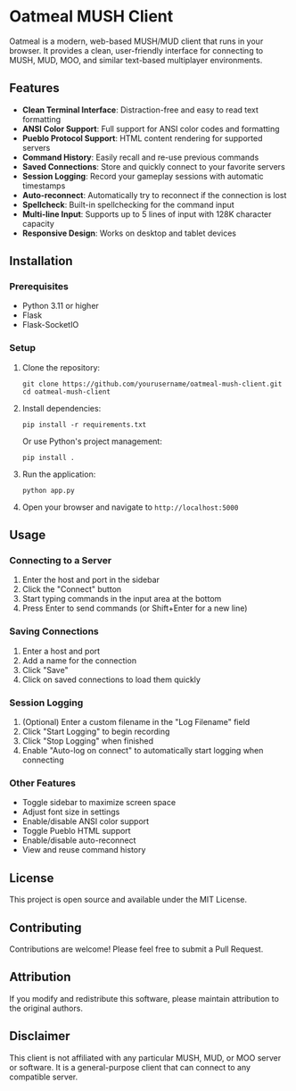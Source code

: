 # Oatmeal MUSH Client

Oatmeal is a modern, web-based MUSH/MUD client that runs in your browser. It provides a clean, user-friendly interface for connecting to MUSH, MUD, MOO, and similar text-based multiplayer environments.

## Features

- **Clean Terminal Interface**: Distraction-free and easy to read text formatting
- **ANSI Color Support**: Full support for ANSI color codes and formatting
- **Pueblo Protocol Support**: HTML content rendering for supported servers
- **Command History**: Easily recall and re-use previous commands
- **Saved Connections**: Store and quickly connect to your favorite servers
- **Session Logging**: Record your gameplay sessions with automatic timestamps
- **Auto-reconnect**: Automatically try to reconnect if the connection is lost
- **Spellcheck**: Built-in spellchecking for the command input
- **Multi-line Input**: Supports up to 5 lines of input with 128K character capacity
- **Responsive Design**: Works on desktop and tablet devices

## Installation

### Prerequisites

- Python 3.11 or higher
- Flask
- Flask-SocketIO

### Setup

1. Clone the repository:
   ```
   git clone https://github.com/yourusername/oatmeal-mush-client.git
   cd oatmeal-mush-client
   ```

2. Install dependencies:
   ```
   pip install -r requirements.txt
   ```
   
   Or use Python's project management:
   ```
   pip install .
   ```

3. Run the application:
   ```
   python app.py
   ```

4. Open your browser and navigate to `http://localhost:5000`

## Usage

### Connecting to a Server

1. Enter the host and port in the sidebar
2. Click the "Connect" button
3. Start typing commands in the input area at the bottom
4. Press Enter to send commands (or Shift+Enter for a new line)

### Saving Connections

1. Enter a host and port
2. Add a name for the connection
3. Click "Save"
4. Click on saved connections to load them quickly

### Session Logging

1. (Optional) Enter a custom filename in the "Log Filename" field
2. Click "Start Logging" to begin recording
3. Click "Stop Logging" when finished
4. Enable "Auto-log on connect" to automatically start logging when connecting

### Other Features

- Toggle sidebar to maximize screen space
- Adjust font size in settings
- Enable/disable ANSI color support
- Toggle Pueblo HTML support
- Enable/disable auto-reconnect
- View and reuse command history

## License

This project is open source and available under the MIT License.

## Contributing

Contributions are welcome! Please feel free to submit a Pull Request.

## Attribution

If you modify and redistribute this software, please maintain attribution to the original authors.

## Disclaimer

This client is not affiliated with any particular MUSH, MUD, or MOO server or software. It is a general-purpose client that can connect to any compatible server.